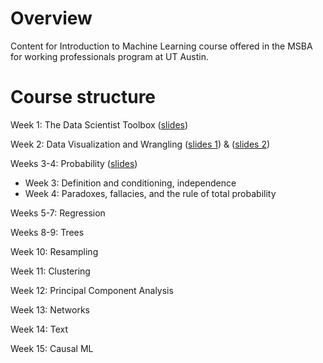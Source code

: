 # Overview
Content for Introduction to Machine Learning course offered in the MSBA for working professionals program at UT Austin.

# Course structure

Week 1: The Data Scientist Toolbox ([slides](slides/01_datascience_toolbox.pdf))

Week 2: Data Visualization and Wrangling ([slides 1](slides/datavis.pdf)) & ([slides 2](slides/wrangling.pdf))

Weeks 3-4: Probability ([slides](slides/PRL-probability.pdf))

- Week 3: Definition and conditioning, independence
- Week 4: Paradoxes, fallacies, and the rule of total probability

Weeks 5-7: Regression

Weeks  8-9: Trees

Week 10: Resampling

Week 11: Clustering

Week 12: Principal Component Analysis

Week 13: Networks

Week 14: Text

Week 15: Causal ML
